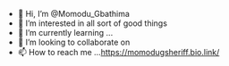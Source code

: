 - 👋 Hi, I’m @Momodu_Gbathima
- 👀 I’m interested in all sort of good things
- 🌱 I’m currently learning ...
- 💞️ I’m looking to collaborate on 
- 📫 How to reach me ...https://momodugsheriff.bio.link/

<!---
Momodu1111/Momodu1111 is a ✨ special ✨ repository because its `README.md` (this file) appears on your GitHub profile.
You can click the Preview link to take a look at your changes.
--->
